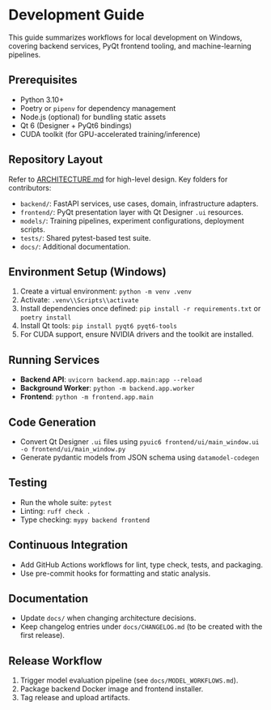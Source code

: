 # Development Guide

This guide summarizes workflows for local development on Windows, covering backend services, PyQt frontend tooling, and machine-learning pipelines.

## Prerequisites
- Python 3.10+
- Poetry or `pipenv` for dependency management
- Node.js (optional) for bundling static assets
- Qt 6 (Designer + PyQt6 bindings)
- CUDA toolkit (for GPU-accelerated training/inference)

## Repository Layout
Refer to [ARCHITECTURE.md](./ARCHITECTURE.md) for high-level design. Key folders for contributors:

- `backend/`: FastAPI services, use cases, domain, infrastructure adapters.
- `frontend/`: PyQt presentation layer with Qt Designer `.ui` resources.
- `models/`: Training pipelines, experiment configurations, deployment scripts.
- `tests/`: Shared pytest-based test suite.
- `docs/`: Additional documentation.

## Environment Setup (Windows)
1. Create a virtual environment: `python -m venv .venv`
2. Activate: `.venv\\Scripts\\activate`
3. Install dependencies once defined: `pip install -r requirements.txt` or `poetry install`
4. Install Qt tools: `pip install pyqt6 pyqt6-tools`
5. For CUDA support, ensure NVIDIA drivers and the toolkit are installed.

## Running Services
- **Backend API**: `uvicorn backend.app.main:app --reload`
- **Background Worker**: `python -m backend.app.worker`
- **Frontend**: `python -m frontend.app.main`

## Code Generation
- Convert Qt Designer `.ui` files using `pyuic6 frontend/ui/main_window.ui -o frontend/ui/main_window.py`
- Generate pydantic models from JSON schema using `datamodel-codegen`

## Testing
- Run the whole suite: `pytest`
- Linting: `ruff check .`
- Type checking: `mypy backend frontend`

## Continuous Integration
- Add GitHub Actions workflows for lint, type check, tests, and packaging.
- Use pre-commit hooks for formatting and static analysis.

## Documentation
- Update `docs/` when changing architecture decisions.
- Keep changelog entries under `docs/CHANGELOG.md` (to be created with the first release).

## Release Workflow
1. Trigger model evaluation pipeline (see `docs/MODEL_WORKFLOWS.md`).
2. Package backend Docker image and frontend installer.
3. Tag release and upload artifacts.
